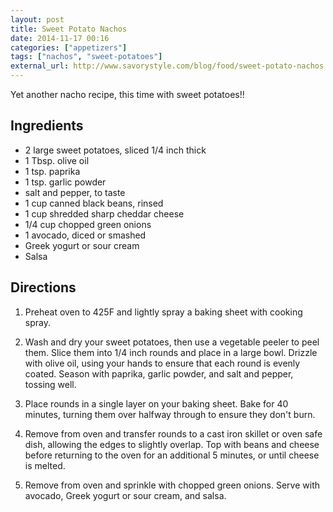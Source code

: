 ```yaml
---
layout: post
title: Sweet Potato Nachos
date: 2014-11-17 00:16
categories: ["appetizers"]
tags: ["nachos", "sweet-potatoes"]
external_url: http://www.savorystyle.com/blog/food/sweet-potato-nachos
---
```

Yet another nacho recipe, this time with sweet potatoes!!

## Ingredients

-  2 large sweet potatoes, sliced 1/4 inch thick
-  1 Tbsp. olive oil
-  1 tsp. paprika
-  1 tsp. garlic powder
-  salt and pepper, to taste
-  1 cup canned black beans, rinsed
-  1 cup shredded sharp cheddar cheese
-  1/4 cup chopped green onions
-  1 avocado, diced or smashed
-  Greek yogurt or sour cream
-  Salsa

## Directions

1. Preheat oven to 425F and lightly spray a baking sheet with cooking
spray.

2. Wash and dry your sweet potatoes, then use a vegetable peeler to
peel them. Slice them into 1/4 inch rounds and place in a large
bowl. Drizzle with olive oil, using your hands to ensure that each
round is evenly coated. Season with paprika, garlic powder, and salt
and pepper, tossing well.

3. Place rounds in a single layer on your baking sheet. Bake for 40
minutes, turning them over halfway through to ensure they don't burn.

4. Remove from oven and transfer rounds to a cast iron skillet or oven
safe dish, allowing the edges to slightly overlap. Top with beans and
cheese before returning to the oven for an additional 5 minutes, or
until cheese is melted.

5. Remove from oven and sprinkle with chopped green onions. Serve with
avocado, Greek yogurt or sour cream, and salsa.

